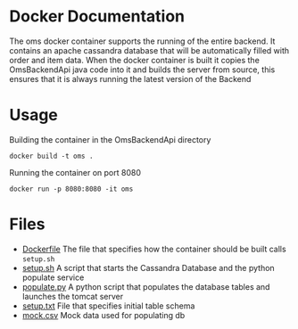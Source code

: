 # Docker Documentation

The oms docker container supports the running of the entire backend. It contains an apache cassandra database that will be automatically filled with order and item data. When the docker container is built it copies the OmsBackendApi java code into it and builds the server from source, this ensures that it is always running the latest version of the Backend

# Usage
Building the container in the OmsBackendApi directory

    docker build -t oms . 
Running the container on port 8080

    docker run -p 8080:8080 -it oms
    

# Files
- [Dockerfile](Dockerfile)     The file that specifies how the container should be built calls `setup.sh`
- [setup.sh](setup.sh)         A script that starts the Cassandra Database and the python populate service
- [populate.py](populate.py)   A python script that populates the database tables and launches the tomcat server
- [setup.txt](setup.txt)       File that specifies initial table schema 
- [mock.csv](mock.csv)         Mock data used for populating db

